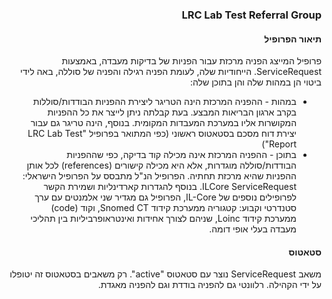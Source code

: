 <div dir="rtl" markdown="1">

### LRC Lab Test Referral Group

#### תיאור הפרופיל
פרופיל המייצג הפניה מרכזת עבור הפניות של בדיקות מעבדה, באמצעות ServiceRequest.
הייחודיות שלה, לעומת הפניה רגילה והפניה של סוללה, באה לידי ביטוי הן במהות שלה והן בתוכן שלה:
-	במהות - ההפניה המרכזת הינה הטריגר ליצירת ההפניות הבודדות/סוללות בקרב ארגון הבריאות המבצע. בעת קבלתה ניתן לייצר את כל ההפניות המקושרות אליו במערכת המעבדות המקומית.
בנוסף, הינה טריגר גם עבור יצירת דוח מסכם בסטאטוס ראשוני (כפי המתואר בפרופיל "LRC Lab Test Report")
-	בתוכן - ההפניה המרכזת אינה מכילה קוד בדיקה, כפי שההפניות הבודדות/סוללה מוגדרות, אלא היא מכילה קישורים (references) לכל אותן ההפניות שהיא מרכזת תחתיה.
הפרופיל הנ"ל מתבסס על הפרופיל הישראלי: ILCore ServiceRequest.
בנוסף להגדרות קארדינליות ושמירת הקשר לפרופילים נוספים של IL-Core, הפרופיל גם מגדיר שני אלמנטים עם ערך סטנדרטי וקבוע: קטגוריה ממערכת קידוד Snomed CT, וקוד (code) ממערכת קידוד Loinc, שניהם לצורך אחידות ואינטראופרביליות בין תהליכי מעבדה בעלי אופי דומה.

#### סטאטוס
משאב ServiceRequest נוצר עם סטאטוס "active". רק משאבים בסטאטוס זה יטופלו על ידי הקהילה.
רלוונטי גם להפניה בודדת וגם להפניה מאגדת.

</div>